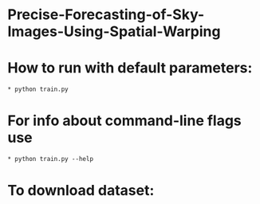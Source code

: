 # Precise-Forecasting-of-Sky-Images-Using-Spatial-Warping


# How to run with default parameters:
    * python train.py 

# For info about command-line flags use
    * python train.py --help

# To download dataset:
    